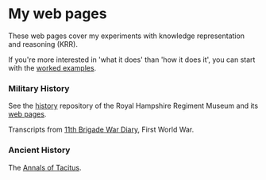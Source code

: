 # My web pages

These web pages cover my experiments with knowledge representation and reasoning (KRR).

If you're more interested in 'what it does' than 'how it does it', you can start with the [worked examples](examples/index).

### Military History

See the [history](https://github.com/tigersmuseum/history) repository of the Royal Hampshire Regiment Museum and its [web pages](https://tigersmuseum.github.io/history/).

Transcripts from [11th Brigade War Diary](https://knoxa.github.io/text/war-diary/11-Bde/), First World War.


### Ancient History

The [Annals of Tacitus](https://knoxa.github.io/text/tacitus/).